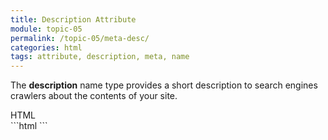 ```yaml
---
title: Description Attribute
module: topic-05
permalink: /topic-05/meta-desc/
categories: html
tags: attribute, description, meta, name
---
```


<div class="divider-heading"></div>

The **description** name type provides a short description to search engines crawlers about the contents of your site.

<div id="code-heading">HTML</div>
```html
<meta name="description" content="">


<!-- For example... -->
<meta name="description" content="An introductory course to web development and design at the University of Montana">
```
